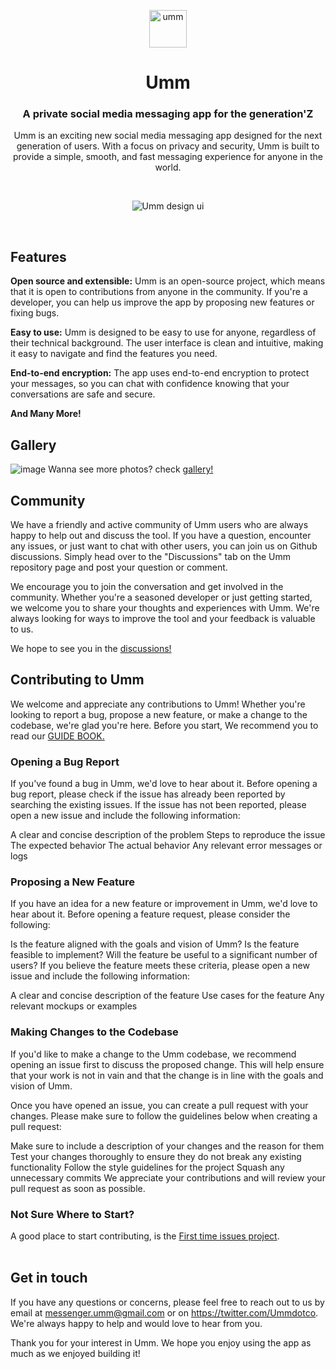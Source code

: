 <p align="center">
  <a href="https://www.instagram.com/ummdotco">
    <img alt="umm" src="https://raw.githubusercontent.com/ummdotorg/umm/main/assets/icon.png" width="60" />
  </a>
</p>
<h1 align="center">
  Umm
</h1>

<h3 align="center">
  A private social media messaging app for the generation'Z
</h3>
<p align="center">
  Umm is an exciting new social media messaging app designed for the next generation of users. With a focus on privacy and security, Umm is built to provide a simple, smooth, and fast messaging experience for anyone in the world.
</p>

<br>

<p align="center">
  <img alt="Umm design ui" src="https://raw.githubusercontent.com/ummdotorg/umm/main/assets/banner.png">
</p>

<br />

## Features

**Open source and extensible:** Umm is an open-source project, which means that it is open to contributions from anyone in the community. If you're a developer, you can help us improve the app by proposing new features or fixing bugs.

**Easy to use:** Umm is designed to be easy to use for anyone, regardless of their technical background. The user interface is clean and intuitive, making it easy to navigate and find the features you need.

**End-to-end encryption:** The app uses end-to-end encryption to protect your messages, so you can chat with confidence knowing that your conversations are safe and secure.

**And Many More!**

## Gallery
![image](https://raw.githubusercontent.com/ummdotorg/umm/main/gallery/Smartphone%20Sale%20Instagram%20Story/1.png "Login Page")
Wanna see more photos? check [gallery!](https://github.com/ummdotorg/umm/blob/main/Gallery.md)

## Community

We have a friendly and active community of Umm users who are always happy to help out and discuss the tool. If you have a question, encounter any issues, or just want to chat with other users, you can join us on Github discussions. Simply head over to the "Discussions" tab on the Umm repository page and post your question or comment.

We encourage you to join the conversation and get involved in the community. Whether you're a seasoned developer or just getting started, we welcome you to share your thoughts and experiences with Umm. We're always looking for ways to improve the tool and your feedback is valuable to us.

We hope to see you in the [discussions!](https://github.com/ummdotco/umm/discussions)



## Contributing to Umm

We welcome and appreciate any contributions to Umm! Whether you're looking to report a bug, propose a new feature, or make a change to the codebase, we're glad you're here. Before you start, We recommend you to read our [GUIDE BOOK.](https://github.com/ummdotorg/umm/blob/main/CONTRIBUTING.md)

### Opening a Bug Report
If you've found a bug in Umm, we'd love to hear about it. Before opening a bug report, please check if the issue has already been reported by searching the existing issues. If the issue has not been reported, please open a new issue and include the following information:

A clear and concise description of the problem
Steps to reproduce the issue
The expected behavior
The actual behavior
Any relevant error messages or logs
### Proposing a New Feature
If you have an idea for a new feature or improvement in Umm, we'd love to hear about it. Before opening a feature request, please consider the following:

Is the feature aligned with the goals and vision of Umm?
Is the feature feasible to implement?
Will the feature be useful to a significant number of users?
If you believe the feature meets these criteria, please open a new issue and include the following information:

A clear and concise description of the feature
Use cases for the feature
Any relevant mockups or examples
### Making Changes to the Codebase
If you'd like to make a change to the Umm codebase, we recommend opening an issue first to discuss the proposed change. This will help ensure that your work is not in vain and that the change is in line with the goals and vision of Umm.

Once you have opened an issue, you can create a pull request with your changes. Please make sure to follow the guidelines below when creating a pull request:

Make sure to include a description of your changes and the reason for them
Test your changes thoroughly to ensure they do not break any existing functionality
Follow the style guidelines for the project
Squash any unnecessary commits
We appreciate your contributions and will review your pull request as soon as possible.

### Not Sure Where to Start?
A good place to start contributing, is the [First time issues project](https://github.com/orgs/ummdotco/projects/1).
<br /><br />

## Get in touch
If you have any questions or concerns, please feel free to reach out to us by email at messenger.umm@gmail.com or on https://twitter.com/Ummdotco. We're always happy to help and would love to hear from you.

Thank you for your interest in Umm. We hope you enjoy using the app as much as we enjoyed building it!
